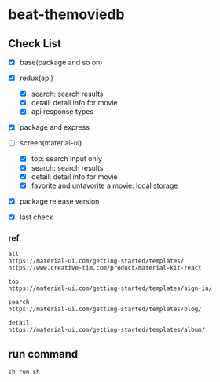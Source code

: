 # beat-themoviedb

## Check List

- [x] base(package and so on)
- [x] redux(api)
  - [x] search: search results
  - [x] detail: detail info for movie
  - [x] api response types
- [x] package and express
- [ ] screen(material-ui)
  - [x] top: search input only
  - [x] search: search results
  - [x] detail: detail info for movie
  - [x] favorite and unfavorite a movie: local storage
- [x] package release version
- [x] last check


### ref
```
all
https://material-ui.com/getting-started/templates/
https://www.creative-tim.com/product/material-kit-react

top
https://material-ui.com/getting-started/templates/sign-in/

search
https://material-ui.com/getting-started/templates/blog/

detail
https://material-ui.com/getting-started/templates/album/
```


## run command

```
sh run.sh
```
